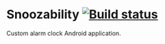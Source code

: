 # Snoozability [![Build status](https://build.appcenter.ms/v0.1/apps/709a4b82-a918-455d-94c6-fefe4e82e49a/branches/develop/badge)](https://appcenter.ms)
Custom alarm clock Android application. 
